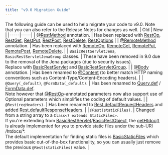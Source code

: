 ```yaml
---
title: "v9.0 Migration Guide"
---
```


The following guide can be used to help migrate your code to v9.0.
Note that you can also refer to the Release Notes for changes as well.
| Old | New |
|-----|-----|
| [@RestMethod](API_DOCS/org/apache/juneau/rest/annotation/RestMethod.html) annotation. | Has been replaced with [RestOp](API_DOCS/org/apache/juneau/rest/annotation/RestOp.html), [RestGet](API_DOCS/org/apache/juneau/rest/annotation/RestGet.html), [RestPut](API_DOCS/org/apache/juneau/rest/annotation/RestPut.html), [RestPost](API_DOCS/org/apache/juneau/rest/annotation/RestPost.html), [RestDelete](API_DOCS/org/apache/juneau/rest/annotation/RestDelete.html), [RestOptions](API_DOCS/org/apache/juneau/rest/annotation/RestOptions.html) |
| [@RemoteMethod](API_DOCS/org/apache/juneau/http/remote/RemoteMethod.html) annotation. | Has been replaced with [RemoteOp](API_DOCS/org/apache/juneau/http/remote/RemoteOp.html), [RemoteGet](API_DOCS/org/apache/juneau/http/remote/RemoteGet.html), [RemotePut](API_DOCS/org/apache/juneau/http/remote/RemotePut.html), [RemotePost](API_DOCS/org/apache/juneau/http/remote/RemotePost.html), [RemoteDelete](API_DOCS/org/apache/juneau/http/remote/RemoteDelete.html). |
| `BasicRestServletJena`, `BasicRestServletJenaGroup` classes. | These have been removed in 9.0 due to the removal of the Jena packages (due to security issues).<br />Replace with [BasicRestServlet](API_DOCS/org/apache/juneau/rest/servlet/BasicRestServlet.html) and [BasicRestServletGroup](API_DOCS/org/apache/juneau/rest/servlet/BasicRestServletGroup.html). |
| [@Body](API_DOCS/org/apache/juneau/http/annotation/Body.html) annotation. | Has been renamed to [@Content](API_DOCS/org/apache/juneau/http/annotation/Content.html) (to better match HTTP naming conventions such as Content-Type/Content-Encoding headers). |
| `@Query(_default)`, `@FormData(_default)`. | Has been renamed to [Query.def](API_DOCS/org/apache/juneau/http/annotation/Query.html#def) / [FormData.def](API_DOCS/org/apache/juneau/http/annotation/FormData.html#def).<br />Note however that [@RestOp](API_DOCS/org/apache/juneau/rest/annotation/RestOp.html)-annotated parameters now also support use of Optional parameters which simplifies the coding of default values. |
| `@Rest(reqHeaders)`. | Has been renamed to [Rest.defaultRequestHeaders](API_DOCS/org/apache/juneau/rest/annotation/Rest.html#defaultRequestHeaders) and added [Rest.defaultResponseHeaders](API_DOCS/org/apache/juneau/rest/annotation/Rest.html#defaultResponseHeaders). |
| `@Rest(staticFiles)`. | Changed from a string array to a `Class<? extends StaticFiles>`.<br />If you're extending from [BasicRestServlet](API_DOCS/org/apache/juneau/rest/servlet/BasicRestServlet.html)/[BasicRestObject](API_DOCS/org/apache/juneau/rest/servlet/BasicRestObject.html), the [getHtdoc()](API_DOCS/org/apache/juneau/rest/servlet/BasicRestOperations.html#getHtdoc(String,Locale)) is already implemented for you to provide static files under the sub-URI /htdocs/*.<br />The default implementation for finding static files is [BasicStaticFiles](API_DOCS/org/apache/juneau/rest/staticfile/BasicStaticFiles.html) which provides basic out-of-the-box functionality, so you can usually just remove the previous `@Rest(staticFiles)` value. |
